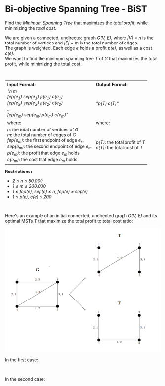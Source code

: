# Bi-objective Spanning Tree - BiST

Find the _Minimum Spanning Tree_ that maximizes the _total profit_, while minimizing the _total cost_.<br />

We are given a connected, undirected graph _G(V, E)_, where _|V| = n_ is the total number of vertices and _|E| = m_ is the total number of edges.<br />
The graph is weighted. Each edge _e_ holds a profit _p(e)_, as well as a cost _c(e)_.<br />
We want to find the minimum spanning tree _T_ of _G_ that maximizes the total profit, while minimizing the total cost.<br />

<br />

<table align="center">
  <tr>
    <th align="left">Input Format:</th>
    <th align="left">Output Format:</th>
  </tr>
  <tr>
    <td>
      <i>"n m<br />
      fep(e<sub>1</sub>) sep(e<sub>1</sub>) p(e<sub>1</sub>) c(e<sub>1</sub>)<br />
      fep(e<sub>2</sub>) sep(e<sub>2</sub>) p(e<sub>2</sub>) c(e<sub>2</sub>)<br />
      ...<br />
      fep(e<sub>m</sub>) sep(e<sub>m</sub>) p(e<sub>m</sub>) c(e<sub>m</sub>)"</i><br />
    </td>
    <td><i>"p(T) c(T)"</i></td>
  </tr>
  <tr>
    <td>where:</td>
    <td>where:</td>
  </tr>
    <tr>
    <td>
      <i>n</i>: the total number of vertices of <i>G</i><br />
      <i>m</i>: the total number of edges of <i>G</i><br />
      <i>fep(e<sub>m</sub>)</i>: the first endpoint of edge <i>e<sub>m</sub></i><br />
      <i>sep(e<sub>m</sub>)</i>: the second endpoint of edge <i>e<sub>m</sub></i><br />
      <i>p(e<sub>m</sub>)</i>: the profit that edge <i>e<sub>m</sub></i> holds<br />
      <i>c(e<sub>m</sub>)</i>: the cost that edge <i>e<sub>m</sub></i> holds<br />
    </td>
    <td>
      <i>p(T)</i>: the total profit of <i>T</i><br />
      <i>c(T)</i>: the total cost of <i>T</i><br />
    </td>
  </tr>
</table>

**Restrictions:**
* _2 ≤ n ≤ 50.000_<br />
* _1 ≤ m ≤ 200.000_<br />
* _1 ≤ fep(e), sep(e) ≤ n, fep(e) ≠ sep(e)_<br />
* _1 ≤ p(e), c(e) ≤ 200_<br />

<br />

Here's an example of an initial connected, undirected graph _G(V, E)_ and its optimal MSTs _T_ that maximize the total profit to total cost ratio:<br />

<p align="center">
   <img src="https://github.com/KyriakiAvgerinou/bi-objective_spanning_tree_BiST/blob/main/images/problem_example_image.png?raw=true"/>
</p>

In the first case:<br />
<p align="center">
   <img src=""/>
</p>
In the second case:<br />
<p align="center">
   <img src=""/>
</p>
